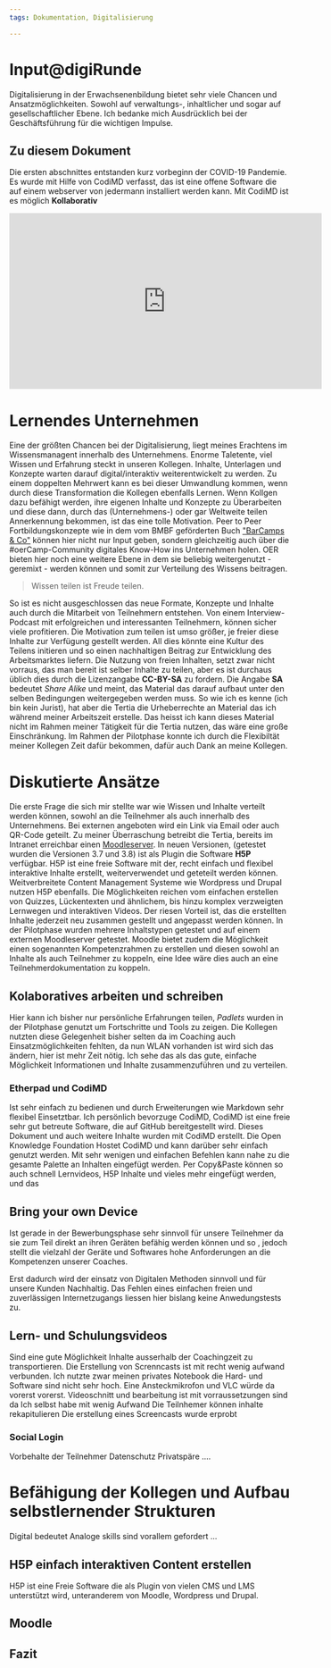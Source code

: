 ```yaml
---
tags: Dokumentation, Digitalisierung

---
```


# Input@digiRunde
Digitalisierung in der Erwachsenenbildung bietet sehr viele Chancen  und Ansatzmöglichkeiten. Sowohl auf verwaltungs-, inhaltlicher und sogar auf gesellschaftlicher Ebene. Ich bedanke mich Ausdrücklich bei der Geschäftsführung für die wichtigen Impulse. 

## Zu diesem Dokument
Die ersten abschnittes entstanden kurz vorbeginn der COVID-19 Pandemie. Es wurde mit Hilfe von CodiMD verfasst, das ist eine offene Software die auf einem webserver von jedermann installiert werden kann. Mit CodiMD ist es möglich **Kollaborativ**

<iframe width="560" height="315" src="https://www.youtube.com/embed/9DmYNQBRKdM" frameborder="0" allow="accelerometer; autoplay; encrypted-media; gyroscope; picture-in-picture" allowfullscreen></iframe>


# Lernendes Unternehmen
Eine der größten Chancen bei der Digitalisierung, liegt meines Erachtens im Wissensmanagent innerhalb des Unternehmens. Enorme Taletente, viel Wissen und Erfahrung steckt in unseren Kollegen. Inhalte, Unterlagen und Konzepte warten darauf digital/interaktiv weiterentwickelt zu werden. Zu einem doppelten Mehrwert kann es bei dieser Umwandlung kommen, wenn durch diese Transformation die Kollegen ebenfalls Lernen. Wenn Kollgen dazu befähigt werden, ihre eigenen Inhalte und Konzepte zu Überarbeiten und diese dann, durch das (Unternehmens-) oder gar Weltweite teilen Annerkennung bekommen, ist das eine tolle Motivation. Peer to Peer Fortbildungskonzepte wie in dem vom BMBF geförderten Buch ["BarCamps & Co"](https://www.oercamp.de/materialien/) können hier nicht nur Input geben, sondern gleichzeitig auch über die #oerCamp-Community digitales Know-How ins Unternehmen holen. OER bieten hier noch eine weitere Ebene in dem sie beliebig weitergenutzt - geremixt - werden können und somit zur Verteilung des Wissens beitragen. 

> Wissen teilen ist Freude teilen.
>  

So ist es nicht ausgeschlossen das neue Formate, Konzepte und Inhalte auch durch die Mitarbeit von Teilnehmern entstehen. Von einem Interview-Podcast mit erfolgreichen und interessanten Teilnehmern, können sicher viele profitieren. Die Motivation zum teilen ist umso größer, je freier diese Inhalte zur Verfügung gestellt werden. All dies könnte eine Kultur des Teilens initieren und so einen nachhaltigen Beitrag zur Entwicklung des Arbeitsmarktes liefern. Die Nutzung von freien Inhalten, setzt zwar nicht vorraus, das man bereit ist selber Inhalte zu teilen, aber es ist durchaus üblich dies durch die Lizenzangabe **CC-BY-SA** zu fordern. Die Angabe **SA** bedeutet *Share Alike* und meint, das Material das darauf aufbaut unter den selben Bedingungen weitergegeben werden muss. So wie ich es kenne (ich bin kein Jurist), hat aber die Tertia die Urheberrechte an Material das ich während meiner Arbeitszeit erstelle. Das heisst ich kann dieses Material nicht im Rahmen meiner Tätigkeit für die Tertia nutzen, das wäre eine große Einschränkung. Im Rahmen der Pilotphase konnte ich durch die Flexibiltät meiner Kollegen Zeit dafür bekommen, dafür auch Dank an meine Kollegen. 
# Diskutierte Ansätze

Die erste Frage die sich mir stellte war wie Wissen und Inhalte verteilt werden können, sowohl an die Teilnehmer als auch innerhalb des Unternehmens. Bei externen angeboten wird ein Link via Email oder auch QR-Code geteilt. Zu meiner Überraschung betreibt die Tertia,  bereits im Intranet erreichbar einen [Moodleserver](https://moodle.tertia.de). In neuen Versionen, (getestet wurden die Versionen 3.7 und 3.8) ist als Plugin die Software **H5P** verfügbar. H5P ist eine freie Software mit der, recht einfach und flexibel interaktive Inhalte erstellt, weiterverwendet und geteteilt werden können. Weitverbreitete Content Management Systeme wie Wordpress und Drupal nutzen H5P ebenfalls. Die Möglichkeiten reichen vom einfachen erstellen von Quizzes, Lückentexten und ähnlichem, bis hinzu komplex verzweigten Lernwegen und interaktiven Videos. Der riesen Vorteil ist, das die erstellten Inhalte jederzeit neu zusammen gestellt und angepasst werden können. In der Pilotphase wurden mehrere Inhaltstypen getestet und auf einem externen Moodleserver getestet. Moodle bietet zudem die Möglichkeit einen sogenannten Kompetenzrahmen zu erstellen und diesen sowohl an Inhalte als auch Teilnehmer zu koppeln, eine Idee wäre dies auch an eine Teilnehmerdokumentation zu koppeln.

## Kolaboratives arbeiten und schreiben
Hier kann ich bisher nur persönliche Erfahrungen teilen, *Padlets* wurden in der Pilotphase genutzt um Fortschritte und Tools zu zeigen. Die Kollegen nutzten diese Gelegenheit bisher selten da im Coaching auch Einsatzmöglichkeiten fehlten, da nun WLAN vorhanden ist wird sich das ändern, hier ist mehr Zeit nötig. Ich sehe das als das gute, einfache Möglichkeit Informationen und Inhalte zusammenzuführen und zu verteilen. 

### Etherpad und CodiMD
Ist sehr einfach zu bedienen und durch Erweiterungen wie Markdown sehr flexibel Einsetztbar. Ich persönlich bevorzuge CodiMD,
CodiMD ist eine freie sehr gut betreute Software, die auf GitHub bereitgestellt wird. Dieses Dokument und auch weitere Inhalte wurden mit CodiMD erstellt. Die Open Knowledge Foundation Hostet CodiMD und kann darüber sehr einfach genutzt werden. Mit sehr wenigen und einfachen Befehlen kann nahe zu die gesamte Palette an Inhalten eingefügt werden. Per Copy&Paste können so auch schnell Lernvideos, H5P Inhalte und vieles mehr eingefügt werden, und das 

## Bring your own Device
Ist gerade in der Bewerbungsphase sehr sinnvoll für unsere Teilnehmer da sie zum Teil direkt an ihren Geräten befähig werden können und so , jedoch stellt die vielzahl der Geräte und Softwares hohe Anforderungen an die Kompetenzen unserer Coaches. 

Erst dadurch wird der einsatz von Digitalen Methoden sinnvoll und für unsere Kunden Nachhaltig. Das Fehlen eines einfachen freien und zuverlässigen Internetzugangs liessen hier bislang keine Anwedungstests zu.

## Lern- und Schulungsvideos
Sind eine gute Möglichkeit Inhalte ausserhalb der Coachingzeit zu transportieren. Die Erstellung von Screnncasts ist mit recht wenig aufwand verbunden. Ich nutzte zwar meinen privates Notebook die Hard- und Software sind nicht sehr hoch. Eine Ansteckmikrofon und VLC würde da vorerst vorerst. Videoschnitt und bearbeitung ist mit vorraussetzungen sind da Ich selbst habe mit wenig Aufwand Die Teilnhemer können inhalte rekapitulieren
Die erstellung eines Screencasts wurde erprobt 

### Social Login

Vorbehalte der Teilnehmer Datenschutz Privatspäre ....

# Befähigung der Kollegen und Aufbau selbstlernender Strukturen

Digital bedeutet Analoge skills sind vorallem gefordert ...

## H5P einfach interaktiven Content erstellen
H5P ist eine Freie Software die als Plugin von vielen CMS und LMS unterstützt wird, unteranderem von Moodle, Wordpress und Drupal. 

## Moodle

## Fazit